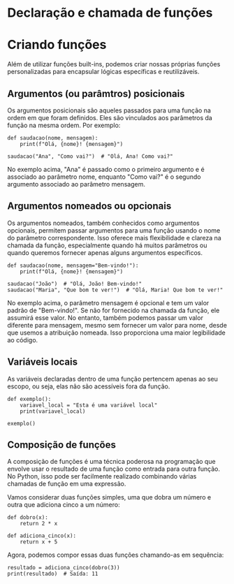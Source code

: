 # Declaração e chamada de funções

# Criando funções

Além de utilizar funções built-ins, podemos criar nossas próprias funções personalizadas para encapsular lógicas específicas e reutilizáveis.

## Argumentos (ou parâmtros) posicionais

Os argumentos posicionais são aqueles passados para uma função na ordem em que foram definidos. Eles são vinculados aos parâmetros da função na mesma ordem. Por exemplo:

```
def saudacao(nome, mensagem):
    print(f"Olá, {nome}! {mensagem}")

saudacao("Ana", "Como vai?")  # "Olá, Ana! Como vai?"
```

No exemplo acima, "Ana" é passado como o primeiro argumento e é associado ao parâmetro nome, enquanto "Como vai?" é o segundo argumento associado ao parâmetro mensagem.

## Argumentos nomeados ou opcionais

Os argumentos nomeados, também conhecidos como argumentos opcionais, permitem passar argumentos para uma função usando o nome do parâmetro correspondente. Isso oferece mais flexibilidade e clareza na chamada da função, especialmente quando há muitos parâmetros ou quando queremos fornecer apenas alguns argumentos específicos.

```
def saudacao(nome, mensagem="Bem-vindo!"):
    print(f"Olá, {nome}! {mensagem}")

saudacao("João")  # "Olá, João! Bem-vindo!"
saudacao("Maria", "Que bom te ver!")  # "Olá, Maria! Que bom te ver!"
```

No exemplo acima, o parâmetro mensagem é opcional e tem um valor padrão de "Bem-vindo!". Se não for fornecido na chamada da função, ele assumirá esse valor. No entanto, também podemos passar um valor diferente para mensagem, mesmo sem fornecer um valor para nome, desde que usemos a atribuição nomeada. Isso proporciona uma maior legibilidade ao código.

## Variáveis locais

As variáveis declaradas dentro de uma função pertencem apenas ao seu escopo, ou seja, elas não são acessíveis fora da função.

```
def exemplo():
    variavel_local = "Esta é uma variável local"
    print(variavel_local)
    
exemplo()
```

## Composição de funções

A composição de funções é uma técnica poderosa na programação que envolve usar o resultado de uma função como entrada para outra função. No Python, isso pode ser facilmente realizado combinando várias chamadas de função em uma expressão.


Vamos considerar duas funções simples, uma que dobra um número e outra que adiciona cinco a um número:

```
def dobro(x):
    return 2 * x

def adiciona_cinco(x):
    return x + 5
```

Agora, podemos compor essas duas funções chamando-as em sequência:

```
resultado = adiciona_cinco(dobro(3))
print(resultado)  # Saída: 11
```

